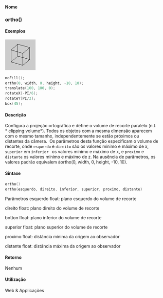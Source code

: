 
#### Nome
### ortho()

#### Exemplos
<img border="0" height="100" src="media/ortho_.gif" width="100"/>

```pde
noFill(); 
ortho(0, width, 0, height, -10, 10); 
translate(100, 100, 0); 
rotateX(-PI/6); 
rotateY(PI/3); 
box(45); 

```

#### Descrição
Configura a projeção ortográfica e define o volume de recorte paralelo (n.t. * clipping volume*).
Todos os objetos com a mesma dimensão aparecem com o mesmo
tamanho, independentemente se estão próximos ou distantes
da câmera.  Os parâmetros desta função
especificam o volume de recorte, onde `esquerdo` e `direito` são os valores mínimo e máximo de x, `superior` em `inferior` ` `os valores mínimo e máximo de x, e `proximo` e `distante`
os valores mínimo e máximo de z. Na ausência de
parâmetros, os valores padrão equivalem àortho(0, width, 0, height, -10, 10).

#### Sintaxe
```pde
ortho()
ortho(esquerdo, direito, inferior, superior, proximo, distante)

```
Parâmetros
esquerdo
float: plano esquerdo do volume de recorte


direito
float: plano direito do volume de recorte


botton
float: plano inferior do volume de recorte


superior
float: plano superior do volume de recorte


proximo
float: distância mínima da origem ao observador


distante
float: distância máxima da origem ao observador



#### Retorno

	
Nenhum

#### Utilização

	
Web & Applicações
